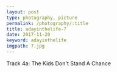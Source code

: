```yaml
---
layout: post
type: photography, picture
permalink: /photography/:title
title: adayinthelife-7
date: 2017-11-20
keyword: adayinthelife
imgpath: 7.jpg
---
```


Track 4a: The Kids Don't Stand A Chance
